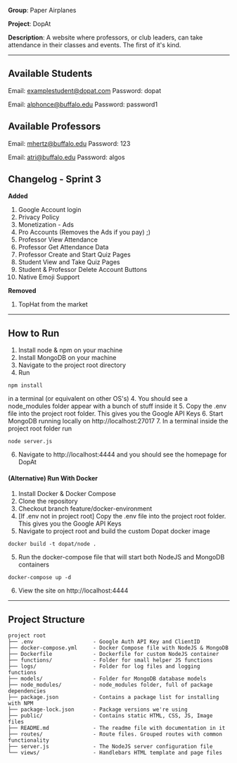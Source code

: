 **Group**: Paper Airplanes

**Project**: DopAt

**Description**: A website where professors, or club leaders, can take attendance in their classes and events. The first of it's kind.

---

## Available Students

Email: examplestudent@dopat.com
Password: dopat

Email: alphonce@buffalo.edu
Password: password1

## Available Professors

Email: mhertz@buffalo.edu
Password: 123

Email: atri@buffalo.edu
Password: algos

## Changelog - Sprint 3

**Added**

1. Google Account login
2. Privacy Policy
3. Monetization - Ads
4. Pro Accounts (Removes the Ads if you pay) ;)
5. Professor View Attendance
6. Professor Get Attendance Data
7. Professor Create and Start Quiz Pages
8. Student View and Take Quiz Pages
9. Student & Professor Delete Account Buttons
10. Native Emoji Support

**Removed**

1. TopHat from the market
 
---

## How to Run

1. Install node & npm on your machine
2. Install MongoDB on your machine
3. Navigate to the project root directory
4. Run
```
npm install
```
 in a terminal (or equivalent on other OS's)
4. You should see a node_modules folder appear with a bunch of stuff inside it
5. Copy the .env file into the project root folder. This gives you the Google API Keys
6. Start MongoDB running locally on http://localhost:27017
7. In a terminal inside the project root folder run
```
node server.js
```
6. Navigate to http://localhost:4444 and you should see the homepage for DopAt

#### (Alternative) Run With Docker
1. Install Docker & Docker Compose
2. Clone the repository
3. Checkout branch feature/docker-environment
4. [If .env not in project root] Copy the .env file into the project root folder. This gives you the Google API Keys
5. Navigate to project root and build the custom Dopat docker image
```
docker build -t dopat/node .
```
5. Run the docker-compose file that will start both NodeJS and MongoDB containers
```
docker-compose up -d
```
6. View the site on http://localhost:4444

---

## Project Structure
```
project root
├── .env                   - Google Auth API Key and ClientID
├── docker-compose.yml     - Docker Compose file with NodeJS & MongoDB
├── Dockerfile             - Dockerfile for custom NodeJS container
├── functions/             - Folder for small helper JS functions
├── logs/                  - Folder for log files and logging functions
├── models/                - Folder for MongoDB database models
├── node_modules/          - node_modules folder, full of package dependencies
├── package.json           - Contains a package list for installing with NPM
├── package-lock.json      - Package versions we're using
├── public/                - Contains static HTML, CSS, JS, Image files
├── README.md              - The readme file with documentation in it
├── routes/                - Route files. Grouped routes with common functionality
├── server.js              - The NodeJS server configuration file
└── views/                 - Handlebars HTML template and page files
```
